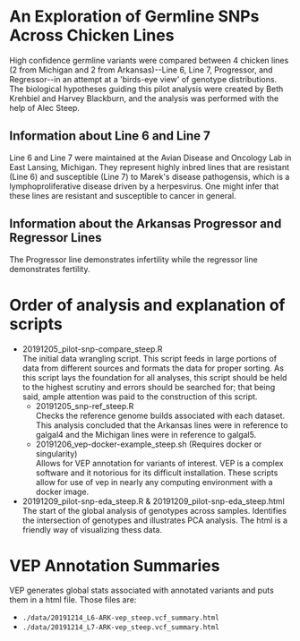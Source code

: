 # An Exploration of Germline SNPs Across Chicken Lines

High confidence germline variants were compared between 4 chicken lines (2 from Michigan and 2 from Arkansas)--Line 6, Line 7, Progressor, and Regressor--in an attempt at a 'birds-eye view' of genotype distributions. The biological hypotheses guiding this pilot analysis were created by Beth Krehbiel and Harvey Blackburn, and the analysis was performed with the help of Alec Steep.  

## Information about Line 6 and Line 7
Line 6 and Line 7 were maintained at the Avian Disease and Oncology Lab in East Lansing, Michigan. They represent highly inbred lines that are resistant (Line 6) and susceptible (Line 7) to Marek's disease pathogensis, which is a lymphoproliferative disease driven by a herpesvirus. One might infer that these lines are resistant and susceptible to cancer in general. 

## Information about the Arkansas Progressor and Regressor Lines
The Progressor line demonstrates infertility while the regressor line demonstrates fertility.

# Order of analysis and explanation of scripts
* 20191205_pilot-snp-compare_steep.R  
    The initial data wrangling script. This script feeds in large portions of data from different sources and formats the data for proper sorting. As this script lays the foundation for all analyses, this script should be held to the highest scrutiny and errors should be searched for; that being said, ample attention was paid to the construction of this script.
    * 20191205_snp-ref_steep.R  
        Checks the reference genome builds associated with each dataset. This analysis concluded that the Arkansas lines were in reference to galgal4 and the Michigan lines were in reference to galgal5.
    * 20191206_vep-docker-example_steep.sh (Requires docker or singularity)  
        Allows for VEP annotation for variants of interest. VEP is a complex software and it notorious for its difficult installation. These scripts allow for use of vep in nearly any computing environment with a docker image.
* 20191209_pilot-snp-eda_steep.R  & 20191209_pilot-snp-eda_steep.html  
    The start of the global analysis of genotypes across samples. Identifies the intersection of genotypes and illustrates PCA analysis. The html is a friendly way of visualizing thess data.

# VEP Annotation Summaries
VEP generates global stats associated with annotated variants and puts them in a html file. Those files are:
* `./data/20191214_L6-ARK-vep_steep.vcf_summary.html`
* `./data/20191214_L7-ARK-vep_steep.vcf_summary.html`
